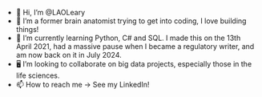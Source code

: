 - 👋 Hi, I’m @LAOLeary
- 👀 I’m a former brain anatomist trying to get into coding, I love building things!
- 🌱 I’m currently learning Python, C# and SQL. I made this on the 13th April 2021, had a massive pause when I became a regulatory writer, and am now back on it in July 2024.
- 🖥️ I’m looking to collaborate on big data projects, especially those in the life sciences.
- 📫 How to reach me -> See my LinkedIn!


<!---
LAOLeary/LAOLeary is a ✨ special ✨ repository because its `README.md` (this file) appears on your GitHub profile.
You can click the Preview link to take a look at your changes.
--->
